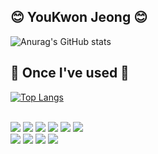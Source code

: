 
## 😊 YouKwon Jeong 😊
![Anurag's GitHub stats](https://github-readme-stats.vercel.app/api?username=youkwon515&show_icons=true&theme=shades-of-purple) <br>
## 🔨 Once I've used 🔨

[![Top Langs](https://github-readme-stats.vercel.app/api/top-langs/?username=youkwon515&hide_progress=true)](https://github.com/anuraghazra/github-readme-stats) <br><br>
<div>
    <img src="https://img.shields.io/badge/html5-E34F26?style=flat-square&logo=html5&logoColor=white"> 
    <img src="https://img.shields.io/badge/css-1572B6?style=flat-square&logo=css3&logoColor=white"> 
    <img src="https://img.shields.io/badge/javascript-F7DF1E?style=flat-square&logo=javascript&logoColor=black">
    <img src="https://img.shields.io/badge/python-3776AB?style=flat-square&logo=python&logoColor=white">
    <img src="https://img.shields.io/badge/bootstrap-7952B3?style=flat-square&logo=bootstrap&logoColor=white"> 
    <img src="https://img.shields.io/badge/mysql-4479A1?style=for-the-badge&logo=mysql&logoColor=white"> <br>
    <img src="https://img.shields.io/badge/Java-007396?style=for-the-badge&logo=Java&logoColor=white">
    <img src="https://img.shields.io/badge/Amazon AWS-232F3E?style=for-the-badge&logo=amazon aws&logoColor=white"> 
    <img src="https://img.shields.io/badge/Amazon EC2-FF9900?style=for-the-badge&logo=amazon ec2&logoColor=white"> 
    <img src="https://img.shields.io/badge/firebase-FFCA28?style=for-the-badge&logo=firebase&logoColor=white">
</div>

